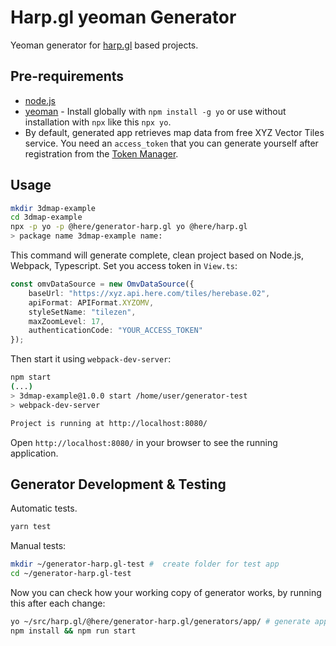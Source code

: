 # Harp.gl yeoman Generator

Yeoman generator for [harp.gl](https://github.com/heremaps/harp.gl) based projects.

## Pre-requirements

* [node.js](https://nodejs.org/)
* [yeoman](https://yeoman.io/) - Install globally with `npm install -g yo` or use without
  installation with `npx` like this `npx yo`.
* By default, generated app retrieves map data from free XYZ Vector Tiles service. You need an `access_token` that you can generate yourself after registration from the
[Token Manager](https://xyz.api.here.com/token-ui/).

## Usage

```sh
mkdir 3dmap-example
cd 3dmap-example
npx -p yo -p @here/generator-harp.gl yo @here/harp.gl
> package name 3dmap-example name:
```
This command will generate complete, clean project based on Node.js, Webpack, Typescript.
Set you access token in `View.ts`:

```typescript
const omvDataSource = new OmvDataSource({
    baseUrl: "https://xyz.api.here.com/tiles/herebase.02",
    apiFormat: APIFormat.XYZOMV,
    styleSetName: "tilezen",
    maxZoomLevel: 17,
    authenticationCode: "YOUR_ACCESS_TOKEN"
});
```
Then start it using `webpack-dev-server`:

```sh
npm start
(...)
> 3dmap-example@1.0.0 start /home/user/generator-test
> webpack-dev-server

Project is running at http://localhost:8080/
```

Open `http://localhost:8080/` in your browser to see the running application.

## Generator Development & Testing

Automatic tests.

```sh
yarn test
```

Manual tests:

```sh
mkdir ~/generator-harp.gl-test #  create folder for test app
cd ~/generator-harp.gl-test
```

Now you can check how your working copy of generator works, by running this after each change:

```sh
yo ~/src/harp.gl/@here/generator-harp.gl/generators/app/ # generate app
npm install && npm run start
```
